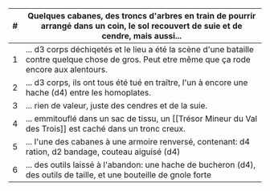 
| #   | Quelques cabanes, des troncs d'arbres en train de pourrir arrangé dans un coin, le sol recouvert de suie et de cendre, mais aussi...            |
| --- | ----------------------------------------------------------------------------------------------------------------------------------------------- |
| 1   | ... d3 corps déchiqetés et le lieu a été la scène d'une bataille contre quelque chose de gros. Peut etre même que ça rode encore aux alentours. |
| 2   | ... d3 corps, ils ont tous été tué en traître, l'un à encore une hache (d4) entre les homoplates.                                               |
| 3   | ... rien de valeur, juste des cendres et de la suie.                                                                                            |
| 4   | ... emmitouflé dans un sac de tissu, un [[Trésor Mineur du Val des Trois]] est caché dans un tronc creux.                                    |
| 5   | ... l'une des cabanes à une armoire renversé, contenant: d4 ration, d2 bandage, couteau aiguisé (d4)                                            |
| 6   | ... des outils laissé à l'abandon: une hache de bucheron (d4), des outils de taille, et une bouteille de gnole forte                            |
